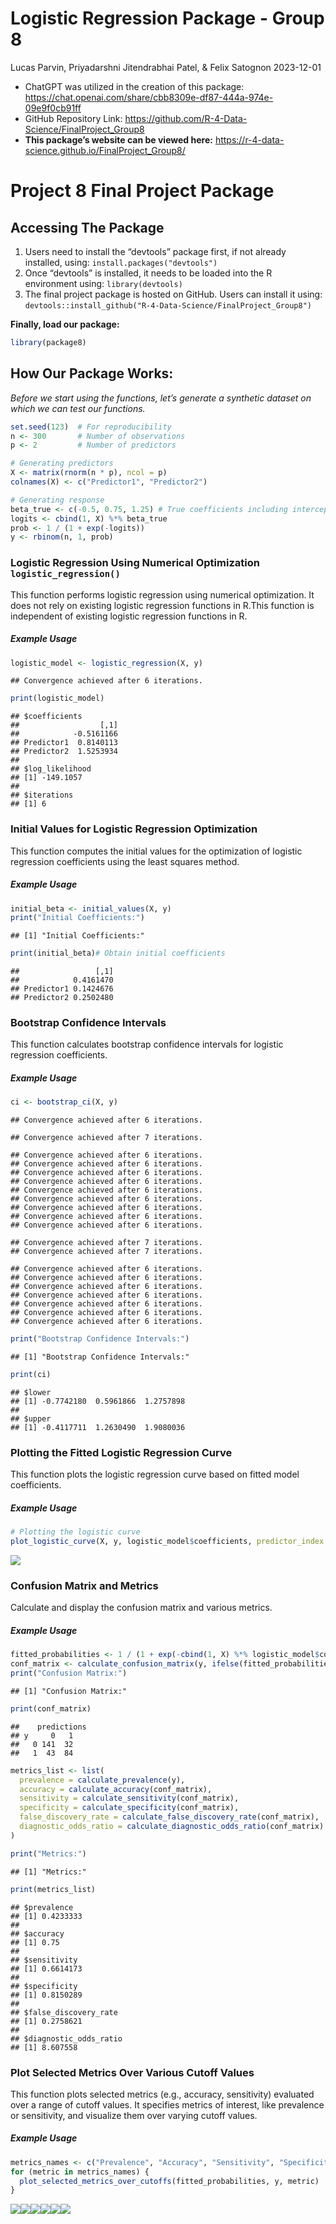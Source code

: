 Logistic Regression Package - Group 8
================
Lucas Parvin, Priyadarshni Jitendrabhai Patel, & Felix Satognon
2023-12-01

- ChatGPT was utilized in the creation of this package:
  <https://chat.openai.com/share/cbb8309e-df87-444a-974e-09e9f0cb91ff>
- GitHub Repository Link:
  <https://github.com/R-4-Data-Science/FinalProject_Group8>
- **This package’s website can be viewed here:**
  <https://r-4-data-science.github.io/FinalProject_Group8/>

# **Project 8 Final Project Package**

## **Accessing The Package**

1.  Users need to install the “devtools” package first, if not already
    installed, using: `install.packages("devtools")`
2.  Once “devtools” is installed, it needs to be loaded into the R
    environment using: `library(devtools)`
3.  The final project package is hosted on GitHub. Users can install it
    using:
    `devtools::install_github("R-4-Data-Science/FinalProject_Group8")`

**Finally, load our package:**

``` r
library(package8)
```

## **How Our Package Works:**

*Before we start using the functions, let’s generate a synthetic dataset
on which we can test our functions.*

``` r
set.seed(123)  # For reproducibility
n <- 300       # Number of observations
p <- 2         # Number of predictors

# Generating predictors
X <- matrix(rnorm(n * p), ncol = p)
colnames(X) <- c("Predictor1", "Predictor2")

# Generating response
beta_true <- c(-0.5, 0.75, 1.25) # True coefficients including intercept
logits <- cbind(1, X) %*% beta_true
prob <- 1 / (1 + exp(-logits))
y <- rbinom(n, 1, prob)
```

### **Logistic Regression Using Numerical Optimization `logistic_regression()`**

This function performs logistic regression using numerical optimization.
It does not rely on existing logistic regression functions in R.This
function is independent of existing logistic regression functions in R.

##### *Example Usage*

``` r
logistic_model <- logistic_regression(X, y)
```

    ## Convergence achieved after 6 iterations.

``` r
print(logistic_model)
```

    ## $coefficients
    ##                  [,1]
    ##            -0.5161166
    ## Predictor1  0.8140113
    ## Predictor2  1.5253934
    ## 
    ## $log_likelihood
    ## [1] -149.1057
    ## 
    ## $iterations
    ## [1] 6

### **Initial Values for Logistic Regression Optimization**

This function computes the initial values for the optimization of
logistic regression coefficients using the least squares method.

##### *Example Usage*

``` r
initial_beta <- initial_values(X, y)
print("Initial Coefficients:")
```

    ## [1] "Initial Coefficients:"

``` r
print(initial_beta)# Obtain initial coefficients
```

    ##                 [,1]
    ##            0.4161470
    ## Predictor1 0.1424676
    ## Predictor2 0.2502480

### **Bootstrap Confidence Intervals**

This function calculates bootstrap confidence intervals for logistic
regression coefficients.

##### *Example Usage*

``` r
ci <- bootstrap_ci(X, y)
```

    ## Convergence achieved after 6 iterations.

    ## Convergence achieved after 7 iterations.

    ## Convergence achieved after 6 iterations.
    ## Convergence achieved after 6 iterations.
    ## Convergence achieved after 6 iterations.
    ## Convergence achieved after 6 iterations.
    ## Convergence achieved after 6 iterations.
    ## Convergence achieved after 6 iterations.
    ## Convergence achieved after 6 iterations.
    ## Convergence achieved after 6 iterations.
    ## Convergence achieved after 6 iterations.

    ## Convergence achieved after 7 iterations.
    ## Convergence achieved after 7 iterations.

    ## Convergence achieved after 6 iterations.
    ## Convergence achieved after 6 iterations.
    ## Convergence achieved after 6 iterations.
    ## Convergence achieved after 6 iterations.
    ## Convergence achieved after 6 iterations.
    ## Convergence achieved after 6 iterations.
    ## Convergence achieved after 6 iterations.

``` r
print("Bootstrap Confidence Intervals:")
```

    ## [1] "Bootstrap Confidence Intervals:"

``` r
print(ci)
```

    ## $lower
    ## [1] -0.7742180  0.5961866  1.2757898
    ## 
    ## $upper
    ## [1] -0.4117711  1.2630490  1.9080036

### **Plotting the Fitted Logistic Regression Curve**

This function plots the logistic regression curve based on fitted model
coefficients.

##### *Example Usage*

``` r
# Plotting the logistic curve
plot_logistic_curve(X, y, logistic_model$coefficients, predictor_index = 1)
```

![](README_files/figure-gfm/unnamed-chunk-6-1.png)<!-- -->

### **Confusion Matrix and Metrics**

Calculate and display the confusion matrix and various metrics.

##### *Example Usage*

``` r
fitted_probabilities <- 1 / (1 + exp(-cbind(1, X) %*% logistic_model$coefficients))
conf_matrix <- calculate_confusion_matrix(y, ifelse(fitted_probabilities > 0.5, 1, 0))
print("Confusion Matrix:")
```

    ## [1] "Confusion Matrix:"

``` r
print(conf_matrix)
```

    ##    predictions
    ## y     0   1
    ##   0 141  32
    ##   1  43  84

``` r
metrics_list <- list(
  prevalence = calculate_prevalence(y),
  accuracy = calculate_accuracy(conf_matrix),
  sensitivity = calculate_sensitivity(conf_matrix),
  specificity = calculate_specificity(conf_matrix),
  false_discovery_rate = calculate_false_discovery_rate(conf_matrix),
  diagnostic_odds_ratio = calculate_diagnostic_odds_ratio(conf_matrix)
)

print("Metrics:")
```

    ## [1] "Metrics:"

``` r
print(metrics_list)
```

    ## $prevalence
    ## [1] 0.4233333
    ## 
    ## $accuracy
    ## [1] 0.75
    ## 
    ## $sensitivity
    ## [1] 0.6614173
    ## 
    ## $specificity
    ## [1] 0.8150289
    ## 
    ## $false_discovery_rate
    ## [1] 0.2758621
    ## 
    ## $diagnostic_odds_ratio
    ## [1] 8.607558

### **Plot Selected Metrics Over Various Cutoff Values**

This function plots selected metrics (e.g., accuracy, sensitivity)
evaluated over a range of cutoff values. It specifies metrics of
interest, like prevalence or sensitivity, and visualize them over
varying cutoff values.

##### *Example Usage*

``` r
metrics_names <- c("Prevalence", "Accuracy", "Sensitivity", "Specificity", "False Discovery Rate", "Diagnostic Odds Ratio")
for (metric in metrics_names) {
  plot_selected_metrics_over_cutoffs(fitted_probabilities, y, metric)
}
```

![](README_files/figure-gfm/unnamed-chunk-8-1.png)<!-- -->![](README_files/figure-gfm/unnamed-chunk-8-2.png)<!-- -->![](README_files/figure-gfm/unnamed-chunk-8-3.png)<!-- -->![](README_files/figure-gfm/unnamed-chunk-8-4.png)<!-- -->![](README_files/figure-gfm/unnamed-chunk-8-5.png)<!-- -->![](README_files/figure-gfm/unnamed-chunk-8-6.png)<!-- -->

